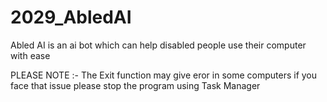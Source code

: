 # 2029_AbledAI
Abled AI is an ai bot which can help disabled people use their computer with ease 

PLEASE NOTE :-
  The Exit function may give eror in some computers if you face that issue please stop the program using Task Manager
